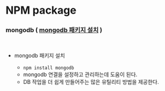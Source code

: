 # NPM package

### mongodb ( [mongodb 패키지 설치](https://www.npmjs.com/package/connect-mongodb-session) )

<br />

- mongodb 패키지 설치

  - `npm install mongodb`
  - mongodb 연결을 설정하고 관리하는데 도움이 된다.
  - DB 작업을 더 쉽게 만들어주는 많은 유틸리티 방법을 제공한다.
